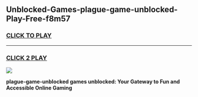 
## Unblocked-Games-plague-game-unblocked-Play-Free-f8m57
<h3>
<a href="https://premium76.site?title=plague-game-unblocked&ref=23A">CLICK TO PLAY</a></h3>
<hr>

<h3>
<a href="https://premium76.site?title=plague-game-unblocked&ref=23A">CLICK 2 PLAY</a>
  
</h3>

<a href="https://premium76.site?title=plague-game-unblocked&ref=23A"><img src="https://clearcache.store/games.png"></a>


**plague-game-unblocked games unblocked: Your Gateway to Fun and Accessible Online Gaming**
